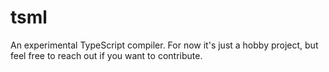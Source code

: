 # tsml

An experimental TypeScript compiler. For now it's just a hobby project, but feel free to reach out if you want to contribute.
